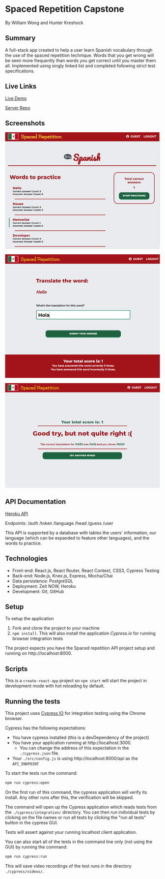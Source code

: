 # Spaced Repetition Capstone

By William Wong and Hunter Kreshock

## Summary

A full-stack app created to help a user learn Spanish vocabulary through the use of the spaced repetition technique. Words that you get wrong will be seen more frequently than words you get correct until you master them all. Implemented using singly linked list and completed following strict test specifications. 

## Live Links

[Live Demo](https://spaced-repetition-client.now.sh)

[Server Repo](https://github.com/dc5will/spaced-repetition-server-william-hunter)

## Screenshots 

![Dashboard](./screenshots/spacedrep1.png)

![Question](./screenshots/spacedrep2.png)

![CorrectAns](./screenshots/spacedrep3.png)


## API Documentation

[Heroku API](https://tranquil-harbor-49659.herokuapp.com/)

Endpoints: /auth /token /language /head /guess /user

This API is supported by a database with tables the users' information, our language (which can be expanded to feature other languages), and the words to practice.

## Technologies

* Front-end: React.js, React Router, React Context, CSS3, Cypress Testing 
* Back-end: Node.js, Knex.js, Express, Mocha/Chai
* Data persistence: PostgreSQL
* Deployment: Zeit NOW, Heroku
* Development: Git, GitHub

## Setup

To setup the application

1. Fork and clone the project to your machine
2. `npm install`. This will also install the application *Cypress.io* for running browser integration tests

The project expects you have the Spaced repetition API project setup and running on http://localhost:8000.

## Scripts

This is a `create-react-app` project so `npm start` will start the project in development mode with hot reloading by default.

## Running the tests

This project uses [Cypress IO](https://docs.cypress.io) for integration testing using the Chrome browser.

Cypress has the following expectations:

- You have cypress installed (this is a devDependency of the project)
- You have your application running at http://localhost:3000.
  - You can change the address of this expectation in the `./cypress.json` file.
- Your `./src/config.js` is using http://localhost:8000/api as the `API_ENDPOINT`

To start the tests run the command:

```bash
npm run cypress:open
```

On the first run of this command, the cypress application will verify its install. Any other runs after this, the verification will be skipped.

The command will open up the Cypress application which reads tests from the `./cypress/integration/` directory. You can then run individual tests by clicking on the file names or run all tests by clicking the "run all tests" button in the cypress GUI.

Tests will assert against your running localhost client application.

You can also start all of the tests in the command line only (not using the GUI) by running the command:

```bash
npm run cypress:run
```

This will save video recordings of the test runs in the directory `./cypress/videos/`.

